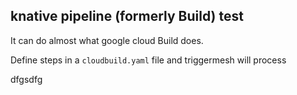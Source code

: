 ## knative pipeline (formerly Build) test

It can do almost what google cloud Build does.

Define steps in a `cloudbuild.yaml` file and triggermesh will process

dfgsdfg
